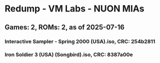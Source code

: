 # Redump - VM Labs - NUON MIAs
## Games: 2, ROMs: 2, as of 2025-07-16

### Interactive Sampler - Spring 2000 (USA).iso, CRC: 254b2811
### Iron Soldier 3 (USA) (Songbird).iso, CRC: 8387a00e
